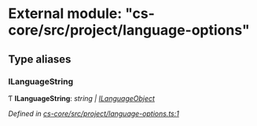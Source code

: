 # External module: "cs-core/src/project/language-options"

## Type aliases

###  ILanguageString

Ƭ **ILanguageString**: *string | [ILanguageObject](../interfaces/_cs_core_src_project_language_options_.ilanguageobject.md)*

*Defined in [cs-core/src/project/language-options.ts:1](https://github.com/RichardHovenkamp/csnext/blob/eefa977/packages/cs-core/src/project/language-options.ts#L1)*
